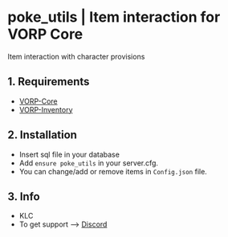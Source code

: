 # poke_utils | Item interaction for VORP Core
Item interaction with character provisions

## 1. Requirements

- [VORP-Core](https://github.com/VORPCORE/VORP-Core)
- [VORP-Inventory](https://github.com/VORPCORE/VORP-Inventory)

## 2. Installation

- Insert sql file in your database
- Add ```ensure poke_utils``` in your server.cfg.
- You can change/add or remove items in ```Config.json``` file.

## 3. Info
- KLC
- To get support --> [Discord](http://discord.vorpcore.com/)
